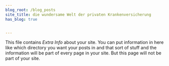 ```yaml
---
blog_root: /blog_posts
site_title: die wundersame Welt der privaten Krankenversicherung
has_blog: true


---
```


This file contains _Extra Info_ about your site.  You can
put information in here like which directory you want your posts in
and that sort of stuff and the information will be part of every page
in your site.  But this page will not be part of your site.

